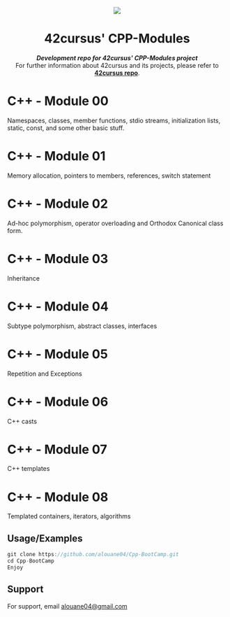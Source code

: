 <p align="center">
  <img src=https://academichelp.net/wp-content/uploads/2023/05/course_7934_image.jpeg />
</p>

<h1 align="center">
	42cursus' CPP-Modules
</h1>

<p align="center">
	<b><i>Development repo for 42cursus' CPP-Modules project</i></b><br>
	For further information about 42cursus and its projects, please refer to <a href="https://github.com/alouane04/cpp/blob/master/README.md"><b>42cursus repo</b></a>.
</p>


# C++ - Module 00
Namespaces, classes, member functions, stdio streams, initialization lists, static, const, and some other basic stuff.

# C++ - Module 01
Memory allocation, pointers to members, references, switch statement

# C++ - Module 02
Ad-hoc polymorphism, operator overloading and Orthodox Canonical class form.

# C++ - Module 03
Inheritance

# C++ - Module 04
Subtype polymorphism, abstract classes, interfaces

# C++ - Module 05
Repetition and Exceptions

# C++ - Module 06
C++ casts

# C++ - Module 07
C++ templates

# C++ - Module 08
Templated containers, iterators, algorithms

## Usage/Examples

```javascript
git clone https://github.com/alouane04/Cpp-BootCamp.git
cd Cpp-BootCamp
Enjoy
```


## Support

For support, email alouane04@gmail.com
